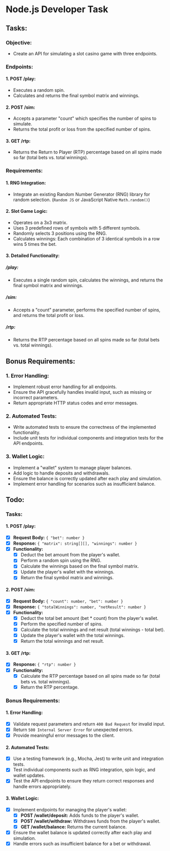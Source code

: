# Node.js Developer Task

## Tasks:

### Objective:

- Create an API for simulating a slot casino game with three endpoints.

### Endpoints:

#### 1. POST /play:

- Executes a random spin.
- Calculates and returns the final symbol matrix and winnings.

#### 2. POST /sim:

- Accepts a parameter "count" which specifies the number of spins to simulate.
- Returns the total profit or loss from the specified number of spins.

#### 3. GET /rtp:

- Returns the Return to Player (RTP) percentage based on all spins made so far (total bets vs. total winnings).

### Requirements:

#### 1. RNG Integration:

- Integrate an existing Random Number Generator (RNG) library for random selection. (`Random JS` or JavaScript Native `Math.random()`)

#### 2. Slot Game Logic:

- Operates on a 3x3 matrix.
- Uses 3 predefined rows of symbols with 5 different symbols.
- Randomly selects 3 positions using the RNG.
- Calculates winnings: Each combination of 3 identical symbols in a row wins 5 times the bet.

#### 3. Detailed Functionality:

##### /play:

- Executes a single random spin, calculates the winnings, and returns the final symbol matrix and winnings.

##### /sim:

- Accepts a "count" parameter, performs the specified number of spins, and returns the total profit or loss.

##### /rtp:

- Returns the RTP percentage based on all spins made so far (total bets vs. total winnings).

## Bonus Requirements:

### 1. Error Handling:

- Implement robust error handling for all endpoints.
- Ensure the API gracefully handles invalid input, such as missing or incorrect parameters.
- Return appropriate HTTP status codes and error messages.

### 2. Automated Tests:

- Write automated tests to ensure the correctness of the implemented functionality.
- Include unit tests for individual components and integration tests for the API endpoints.

### 3. Wallet Logic:

- Implement a "wallet" system to manage player balances.
- Add logic to handle deposits and withdrawals.
- Ensure the balance is correctly updated after each play and simulation.
- Implement error handling for scenarios such as insufficient balance.

## Todo:

### Tasks:

#### 1. POST /play:

- [x] **Request Body:** `{ "bet": number }`
- [x] **Response:** `{ "matrix": string[][], "winnings": number }`
- [x] **Functionality:**
  - [x] Deduct the bet amount from the player's wallet.
  - [x] Perform a random spin using the RNG.
  - [x] Calculate the winnings based on the final symbol matrix.
  - [x] Update the player's wallet with the winnings.
  - [x] Return the final symbol matrix and winnings.

#### 2. POST /sim:

- [x] **Request Body:** `{ "count": number, "bet": number }`
- [x] **Response:** `{ "totalWinnings": number, "netResult": number }`
- [x] **Functionality:**
  - [x] Deduct the total bet amount (bet \* count) from the player's wallet.
  - [x] Perform the specified number of spins.
  - [x] Calculate the total winnings and net result (total winnings - total bet).
  - [x] Update the player's wallet with the total winnings.
  - [x] Return the total winnings and net result.

#### 3. GET /rtp:

- [x] **Response:** `{ "rtp": number }`
- [x] **Functionality:**
  - [x] Calculate the RTP percentage based on all spins made so far (total bets vs. total winnings).
  - [x] Return the RTP percentage.

### Bonus Requirements:

#### 1. Error Handling:

- [x] Validate request parameters and return `400 Bad Request` for invalid input.
- [x] Return `500 Internal Server Error` for unexpected errors.
- [x] Provide meaningful error messages to the client.

#### 2. Automated Tests:

- [x] Use a testing framework (e.g., Mocha, Jest) to write unit and integration tests.
- [x] Test individual components such as RNG integration, spin logic, and wallet updates.
- [x] Test the API endpoints to ensure they return correct responses and handle errors appropriately.

#### 3. Wallet Logic:

- [x] Implement endpoints for managing the player's wallet:
  - [x] **POST /wallet/deposit:** Adds funds to the player's wallet.
  - [x] **POST /wallet/withdraw:** Withdraws funds from the player's wallet.
  - [x] **GET /wallet/balance:** Returns the current balance.
- [x] Ensure the wallet balance is updated correctly after each play and simulation.
- [x] Handle errors such as insufficient balance for a bet or withdrawal.
